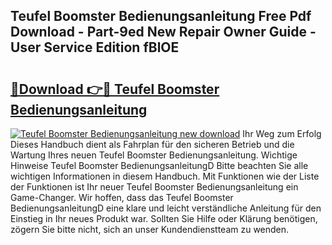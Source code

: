 ## Teufel Boomster Bedienungsanleitung Free Pdf Download - Part-9ed New Repair Owner Guide - User Service Edition fBlOE

# <h2><a href="http://df3p3p.blite.top/?on=Teufel+Boomster+Bedienungsanleitung">🔗Download 👉🔴 Teufel Boomster Bedienungsanleitung</a></h2>

[![Teufel Boomster Bedienungsanleitung new download](https://i.imgur.com/lujVjoI.png)](http://df3p3p.blite.top/?on=Teufel+Boomster+Bedienungsanleitung)
Ihr Weg zum Erfolg Dieses Handbuch dient als Fahrplan für den sicheren Betrieb und die Wartung Ihres neuen Teufel Boomster Bedienungsanleitung. Wichtige Hinweise Teufel Boomster BedienungsanleitungD Bitte beachten Sie alle wichtigen Informationen in diesem Handbuch. Mit Funktionen wie der Liste der Funktionen ist Ihr neuer Teufel Boomster Bedienungsanleitung ein Game-Changer. Wir hoffen, dass das Teufel Boomster BedienungsanleitungD eine klare und leicht verständliche Anleitung für den Einstieg in Ihr neues Produkt war. Sollten Sie Hilfe oder Klärung benötigen, zögern Sie bitte nicht, sich an unser Kundendienstteam zu wenden.
